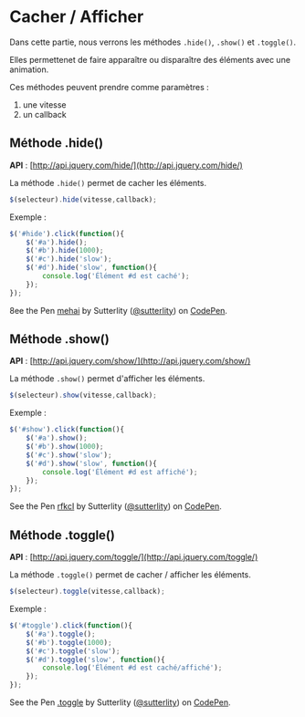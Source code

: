 # Cacher / Afficher

Dans cette partie, nous verrons les méthodes `.hide()`, `.show()` et `.toggle()`.

Elles permettenet de faire apparaître ou disparaître des éléments avec une animation.

Ces méthodes peuvent prendre comme paramètres :
1. une vitesse
2. un callback


## Méthode .hide()

**API** : [http://api.jquery.com/hide/](http://api.jquery.com/hide/)

La méthode `.hide()` permet de cacher les éléments.

```js
$(selecteur).hide(vitesse,callback);
```

Exemple :

```js
$('#hide').click(function(){
    $('#a').hide();
    $('#b').hide(1000);
    $('#c').hide('slow');
    $('#d').hide('slow', function(){
        console.log('Élément #d est caché');
    });
});
```

<p data-height="180" data-theme-id="7816" data-slug-hash="mehai" data-default-tab="result" class='codepen'>8ee the Pen <a href='http://codepen.io/sutterlity/pen/mehai/'>mehai</a> by Sutterlity (<a href='http://codepen.io/sutterlity'>@sutterlity</a>) on <a href='http://codepen.io'>CodePen</a>.</p>

## Méthode .show()

**API** : [http://api.jquery.com/show/](http://api.jquery.com/show/)

La méthode `.show()` permet d'afficher les éléments.

```js
$(selecteur).show(vitesse,callback);
```

Exemple :

```js
$('#show').click(function(){
    $('#a').show();
    $('#b').show(1000);
    $('#c').show('slow');
    $('#d').show('slow', function(){
        console.log('Élément #d est affiché');
    });
});
```

<p data-height="180" data-theme-id="7816" data-slug-hash="rfkcI" data-default-tab="result" class='codepen'>See the Pen <a href='http://codepen.io/sutterlity/pen/rfkcI/'>rfkcI</a> by Sutterlity (<a href='http://codepen.io/sutterlity'>@sutterlity</a>) on <a href='http://codepen.io'>CodePen</a>.</p>

## Méthode .toggle()

**API** : [http://api.jquery.com/toggle/](http://api.jquery.com/toggle/)

La méthode `.toggle()` permet de cacher / afficher les éléments.

```js
$(selecteur).toggle(vitesse,callback);
```


Exemple :

```js
$('#toggle').click(function(){
    $('#a').toggle();
    $('#b').toggle(1000);
    $('#c').toggle('slow');
    $('#d').toggle('slow', function(){
        console.log('Élément #d est caché/affiché');
    });
});
```

<p data-height="180" data-theme-id="7816" data-slug-hash="ycxAC" data-default-tab="result" class='codepen'>See the Pen <a href='http://codepen.io/sutterlity/pen/ycxAC/'>.toggle</a> by Sutterlity (<a href='http://codepen.io/sutterlity'>@sutterlity</a>) on <a href='http://codepen.io'>CodePen</a>.</p>

<script async src="//codepen.io/assets/embed/ei.js"></script>
